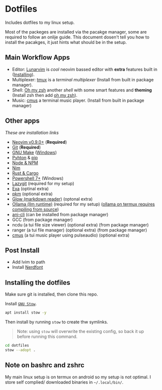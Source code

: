 # Dotfiles
Includes dotfiles to my linux setup.

Most of the packeges are installed via the pacakge manager, some are required to follow an onlije guide. 
This document dosen't tell you how to install the pacakges, 
it just hints what should be in the setup.

## Main Workflow Apps
- Editor: [Lunarvim](https://lunarvim.org/) is *cool* neovim bassed editor with **extra** features built in ([Installing](https://www.lunarvim.org/docs/installation)).
- Multiplexer: [tmux](https://github.com/tmux/tmux) is a *terminal multiplexer* (Install from built in package manager).
- Shell: [Oh my zsh](https://ohmyz.sh/) another *shell* with some smart features and **theming** (Install zsh then add [oh my zsh](https://github.com/ohmyzsh/ohmyzsh/wiki#welcome-to-oh-my-zsh)).
- Music: [cmus](https://cmus.github.io/) a terminal music player. (Install from built in package manager)

## Other apps
*These are installation links*
- [Neovim v0.9.0+](https://github.com/neovim/neovim/wiki/Installing-Neovim) (**Required**)
- [Git](https://cli.github.com/) (**Required**)
- [GNU Make](https://www.gnu.org/software/make/) ([Windows](https://gnuwin32.sourceforge.net/packages/make.htm))
- [Pyhton](https://www.python.org/) & [pip](https://pypi.org/project/pip/)
- [Node & NPM](https://nodejs.org/)
- [Nim](https://nim-lang.org/install.html)
- [Rust & Cargo](https://www.rust-lang.org/tools/install)
- [Powershell 7+](https://learn.microsoft.com/en-us/powershell/scripting/whats-new/migrating-from-windows-powershell-51-to-powershell-7?view=powershell-7.2) (Windows)
- [Lazygit](https://github.com/jesseduffield/lazygit#installation) (required for my setup)
- [Exa](https://the.exa.website/) (optinal extra)
- [pkm](https://github.com/wick3dr0se/pkm) (optional extra)
- [Glow (markdown reader)](https://github.com/charmbracelet/glow) (optonal extra)
- [Ollama (llm runtime)](https://github.com/ollama/ollama) (required for my setup) ([ollama on termux requires compiling from source](https://gitlab.com/-/snippets/3682973))
- [ani-cli](https://github.com/pystardust/ani-cli) (can be installed from package manager)
- GCC (from package manager)
- ncdu (a tui file size viewer) (optional extra) (from package manager)
- ranger (a tui file manager) (optional extra) (from package manager)
- [cmus](https://cmus.github.io/#download) (a tui music player using pulseaudio) (optional extra)

## Post Install
- Add lvim to path
- Install [Nerdfont](https://www.nerdfonts.com/)

## Installing the dotfiles
Make sure git is installed, then clone this repo.

Install [`GNU Stow`](https://www.gnu.org/software/stow/).
```bash
apt install stow -y
```
Then install by running `stow` to create thw symlinks.
> Note: using `stow` will overwrite the existing config, 
so back it up before running this command.
```bash
cd dotfiles
stow --adopt .
```

## Note on bashrc and zshrc
My main linux setup is on termux on android so my setup is not optimal.
I store self complied/ downloaded binaries in `~/.local/bin/`.  
